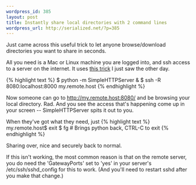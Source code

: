 ```yaml
--- 
wordpress_id: 385
layout: post
title: Instantly share local directories with 2 command lines
wordpress_url: http://serialized.net/?p=385
---
```

Just came across this useful trick to let anyone browse/download directories you want to share in seconds.

All you need is a Mac or Linux machine you are logged into, and ssh access to a server on the internet. It uses [this trick](http://www.lylebackenroth.com/blog/2009/05/03/serve-your-current-directory-using-a-simple-webserver-python/) I just saw the other day.

{% highlight text %}
$ python -m SimpleHTTPServer &
$ ssh -R 8080:localhost:8000 my.remote.host
{% endhighlight %}

Now someone can go to http://my.remote.host:8080/ and be browsing your local directory. Rad. And you see the access that's happening come up in your screen -- SimpleHTTPServer spits it out to you.

When they've got what they need, just 
{% highlight text %}
my.remote.host$ exit
$ fg # Brings python back, CTRL-C to exit
{% endhighlight %}

Sharing over, nice and securely back to normal.

If this isn't working, the most common reason is that on the remote server, you do need the 'GatewayPorts' set to 'yes'  in your server's /etc/ssh/sshd_config for this to work. (And you'll need to restart sshd after you make that change.)
